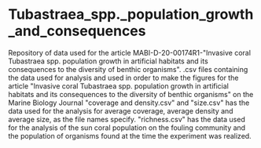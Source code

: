 # Tubastraea_spp._population_growth_and_consequences
Repository of data used for the article MABI-D-20-00174R1-"Invasive coral Tubastraea spp. population growth in artificial habitats and its consequences to the diversity of benthic organisms".  .csv files containing the data used for analysis and used in order to make the figures for the article "Invasive coral Tubastraea spp. population growth in artificial habitats and its consequences to the diversity of benthic organisms" on the Marine Biology Journal  "coverage and density.csv" and "size.csv" has the data used for the analysis for average coverage, average density and average size, as the file names specify.  "richness.csv" has the data used for the analysis of the sun coral population on the fouling community and the population of organisms found at the time the experiment was realized.
